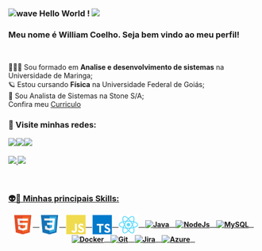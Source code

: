 ### <img alt="wave" src="https://raw.githubusercontent.com/MartinHeinz/MartinHeinz/master/wave.gif" width="30px"> Hello World !  <img src="https://github.com/TheDudeThatCode/TheDudeThatCode/blob/master/Assets/Earth.gif" width="24px">

<h3>Meu nome é William Coelho. Seja bem vindo ao meu perfil!</h3><br>

<p align="left">
👨🏽‍💻 Sou formado em <b>Analise e desenvolvimento de sistemas</b> na Universidade de Maringa;<br> 
🪐 Estou cursando <b>Física</b> na Universidade Federal de Goiás;<br> 
💼 Sou Analista de Sistemas na Stone S/A;<br>
Confira meu <a href="https://drive.google.com/file/d/1uIEajVj30OgGZ90ZDTFx3tVg8TRLGS4F/view?usp=drive_link">Curriculo</a>
   
<h3><b>🔦 Visite minhas redes:<b></h3>
<div align="left" style="display: flex">
<a href="wyllamcoelho8@gmail.com" target="_blank"><img src="https://img.shields.io/badge/wyllamcoelho8@gmail.com-%23D14836.svg?&style=for-the-badge&logo=gmail&logoColor=white"></a>
<a href="https://www.instagram.com/w.coelho.s/" target="_blank"><img src="https://img.shields.io/badge/@w.coelho.s-%23E4405F.svg?&style=for-the-badge&logo=instagram&logoColor=white"></a>
<a href="https://www.linkedin.com/in/williamcoelhoads/" target="_blank"><img src="https://img.shields.io/badge/williamcoelhoads-%230077B5.svg?&style=for-the-badge&logo=linkedin&logoColor=white"></a>
</div>
<br>
<div>
<a href="https://github.com/seu-usuário-aqui">
<img height="180em" src="https://github-readme-stats.vercel.app/api/top-langs/?username=wyllamcoelhoads&layout=compact&langs_count=7&theme=dracula"/>
<img height="180em" src="https://github-readme-stats.vercel.app/api?username=wyllamcoelhoads&show_icons=true&theme=dracula&include_all_commits=true&count_private=true"/>
</div>
<br>
<div style="display: inline_block"><br>
<h3><b>👽👾 Minhas principais Skills:<b></h3>
<p align="center">
<img title="HTML"  align="center" alt="HTML" height="40" width="40" src="https://raw.githubusercontent.com/devicons/devicon/master/icons/html5/html5-original.svg">
&nbsp;&nbsp;
<img title="CSS" align="center" alt="CSS" height="40" width="40" src="https://raw.githubusercontent.com/devicons/devicon/master/icons/css3/css3-original.svg">
&nbsp;&nbsp;
<img title="JavaScript" align="center" alt="Js" height="40" width="40" src="https://raw.githubusercontent.com/devicons/devicon/master/icons/javascript/javascript-plain.svg">
&nbsp;&nbsp;
<img title="TypeScript" align="center" alt="Ts" height="40" width="40" src="https://raw.githubusercontent.com/devicons/devicon/master/icons/typescript/typescript-plain.svg">
&nbsp;&nbsp;
<img title="React" align="center" alt="React" height="40" width="40" src="https://raw.githubusercontent.com/devicons/devicon/master/icons/react/react-original.svg">
&nbsp;&nbsp;
<img title="Java" align="center" alt="Java" height="40" width="40" src="https://cdn.jsdelivr.net/gh/devicons/devicon/icons/java/java-plain.svg">
&nbsp;&nbsp;
<img title="NodeJs" align="center" alt="NodeJs" height="40" width="40" src="https://cdn.jsdelivr.net/gh/devicons/devicon/icons/nodejs/nodejs-plain.svg">
&nbsp;&nbsp;
<img title="MySQL" align="center" alt="MySQL" height="40" width="40" src="https://cdn.jsdelivr.net/gh/devicons/devicon/icons/mysql/mysql-original.svg">
&nbsp;&nbsp;
<img title="Docker" align="center" alt="Docker" height="40" width="40" src="https://cdn.jsdelivr.net/gh/devicons/devicon/icons/docker/docker-plain.svg">
&nbsp;&nbsp;
<img title="Git" align="center" alt="Git" height="40" width="40" src="https://cdn.jsdelivr.net/gh/devicons/devicon/icons/git/git-plain.svg">
&nbsp;&nbsp;
<img title="Jira" align="center" alt="Jira" height="40" width="40" src="https://cdn.jsdelivr.net/gh/devicons/devicon/icons/jira/jira-original.svg">
&nbsp;&nbsp;
<img title="Azure" align="center" alt="Azure" height="40" width="40" src="https://cdn.jsdelivr.net/gh/devicons/devicon/icons/azure/azure-original.svg">
&nbsp;&nbsp;
</p>
</div>
<br>

 
                                                                                                         
